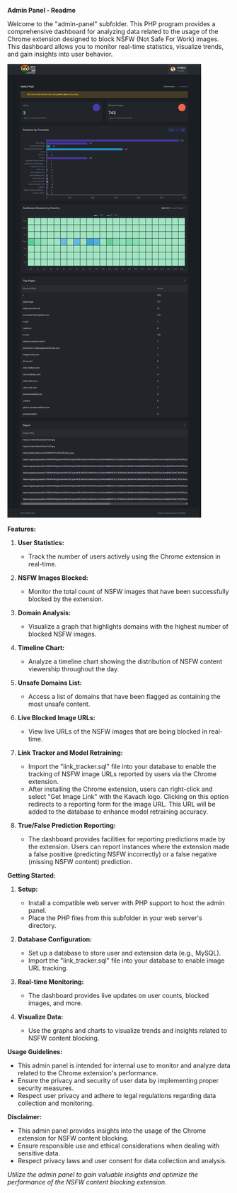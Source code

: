 **Admin Panel - Readme**

Welcome to the "admin-panel" subfolder. This PHP program provides a comprehensive dashboard for analyzing data related to the usage of the Chrome extension designed to block NSFW (Not Safe For Work) images. This dashboard allows you to monitor real-time statistics, visualize trends, and gain insights into user behavior.

![Dashboard Screenshot](screencapture.png)

**Features:**

1. **User Statistics:**
   - Track the number of users actively using the Chrome extension in real-time.

2. **NSFW Images Blocked:**
   - Monitor the total count of NSFW images that have been successfully blocked by the extension.

3. **Domain Analysis:**
   - Visualize a graph that highlights domains with the highest number of blocked NSFW images.

4. **Timeline Chart:**
   - Analyze a timeline chart showing the distribution of NSFW content viewership throughout the day.

5. **Unsafe Domains List:**
   - Access a list of domains that have been flagged as containing the most unsafe content.

6. **Live Blocked Image URLs:**
   - View live URLs of the NSFW images that are being blocked in real-time.

7. **Link Tracker and Model Retraining:**
   - Import the "link_tracker.sql" file into your database to enable the tracking of NSFW image URLs reported by users via the Chrome extension.
   - After installing the Chrome extension, users can right-click and select "Get Image Link" with the Kavach logo. Clicking on this option redirects to a reporting form for the image URL. This URL will be added to the database to enhance model retraining accuracy.

8. **True/False Prediction Reporting:**
   - The dashboard provides facilities for reporting predictions made by the extension. Users can report instances where the extension made a false positive (predicting NSFW incorrectly) or a false negative (missing NSFW content) prediction.

**Getting Started:**

1. **Setup:**
   - Install a compatible web server with PHP support to host the admin panel.
   - Place the PHP files from this subfolder in your web server's directory.

2. **Database Configuration:**
   - Set up a database to store user and extension data (e.g., MySQL).
   - Import the "link_tracker.sql" file into your database to enable image URL tracking.

3. **Real-time Monitoring:**
   - The dashboard provides live updates on user counts, blocked images, and more.

4. **Visualize Data:**
   - Use the graphs and charts to visualize trends and insights related to NSFW content blocking.

**Usage Guidelines:**

- This admin panel is intended for internal use to monitor and analyze data related to the Chrome extension's performance.
- Ensure the privacy and security of user data by implementing proper security measures.
- Respect user privacy and adhere to legal regulations regarding data collection and monitoring.

**Disclaimer:**

- This admin panel provides insights into the usage of the Chrome extension for NSFW content blocking.
- Ensure responsible use and ethical considerations when dealing with sensitive data.
- Respect privacy laws and user consent for data collection and analysis.

*Utilize the admin panel to gain valuable insights and optimize the performance of the NSFW content blocking extension.*